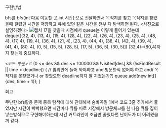 구현방법


bfs를 bfs(int 다음 이동할 곳,int 시간):으로 전달하면서 목적지를 찾고
목적지를 찾았을때 걸렸던 시간을 저장하고 큐에 있던 같은 시간을 전부 다 탐색하면 된다.
<사진으로 설명하겠다>
![캡처](https://github.com/user-attachments/assets/70427ea5-26b6-4ccb-84e4-29fad5ab3ea0)
17을 찾을때 시점에서 queue는 이렇게 들어가 있는데
deque([(32, 4), (13, 4), (15, 4), (28, 4), (22, 4), (26, 4), (23, 4), (25, 4), (48, 4), (17, 4), (19, 4), (36, 4), (21, 4), (23, 4), (44, 4), (38, 4), (42, 4), (39, 4), (41, 4), (80, 4), (0, 5), (15, 5), (28, 5), (17, 5), (36, 5), (30, 5)])
(32,4)~(80,4)까지 찾는게 중요하다.

<코드 부분>
if (0 <= des && des <= 100000 && !visited[des] && (!isFindResult || time < deadline)) {
// 범위안에 들어 와야하고 and 방문한적 없어야 하고 and( 목적지를 못찾았거나 or 찾았으면 deadline까지 잘 지켰는가?)
                    queue.add(new int[]{des, time + 1});
                }



회고

무난한 bfs활용 문제
중복 탐색에 대해 관대해서 숨바꼭질 1에서 코드 3줄 추가해서 풀었지만 시간이 빡빡했으면 시간마다 큐를 따로 저장해서 방문체크를 한 다음 큐를 집어 넣는방식으로 구현해야하는데 
시간 커트라인이 조금만 줄였다면 난이도가 더 어려웠을꺼 같다.

